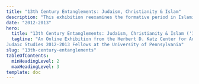 ```yaml
---
title: "13th Century Entanglements: Judaism, Christianity & Islam"
description: "This exhibition reexamines the formative period in Islamic history between the 7th and the 11th century."
date: "2012-2013"
hero:
  title: "13th Century Entanglements: Judaism, Christianity & Islam ('12-'13)"
  tagline: "An Online Exhibition from the Herbert D. Katz Center for Advanced
Judaic Studies 2012-2013 Fellows at the University of Pennsylvania"
slug: "13th-century-entanglements"
tableOfContents:
  minHeadingLevel: 2
  maxHeadingLevel: 3
template: doc
---
```


 